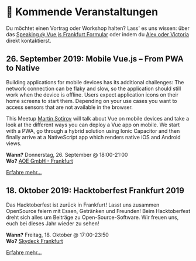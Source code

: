 # :dancer: Kommende Veranstaltungen

Du möchtet einen Vortrag oder Workshop halten? Lass' es uns wissen: über das [Speaking @ Vue.js Frankfurt Formular](./speaking.md) oder indem du [Alex oder Victoria](../about/team.md) direkt kontaktierst.

## 26. September 2019: Mobile Vue.js – From PWA to Native

Building applications for mobile devices has its additional challenges: The network connection can be flaky and slow, so the application should still work when the device is offline. Users expect application icons on their home screens to start them. Depending on your use cases you want to access sensors that are not available in the browser.

This Meetup [Martin Sotirov](https://twitter.com/unclemartycodes) will talk about Vue on mobile devices and take a look at the different ways you can deploy a Vue app on mobile. We start with a PWA, go through a hybrid solution using Ionic Capacitor and then finally arrive at a NativeScript app which renders native iOS and Android views.

**Wann?** Donnerstag, 26. September @ 18:00-21:00</br>
**Wo?** [AOE GmbH - Frankfurt](./locations.html#aoe-gmbh-frankfurt)

[Erfahre mehr...](https://www.meetup.com/de-DE/vuejsfrankfurt/events/262091384/)

## 18. Oktober 2019: Hacktoberfest Frankfurt 2019

Das Hacktoberfest ist zurück in Frankfurt!
Lasst uns zusammen OpenSource feiern mit Essen, Getränken und Freunden! Beim Hacktoberfest dreht sich alles um Beiträge zu Open-Source-Software. Wir freuen uns, euch bei dieses Jahr wieder zu sehen!

**Wann?** Freitag, 18. Oktober @ 17:00-23:50</br>
**Wo?** [Skydeck Frankfurt](./locations.html#skydeck-frankfurt)

[Erfahre mehr...](https://www.eventbrite.com/e/hacktoberfest-frankfurt-2019-tickets-71269742719)

<!--
(aktuell stehen keine Vorträge oder Workshops an)
-->
